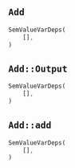 ## `Add`

```rust
SemValueVarDeps(
    [],
)
```

## `Add::Output`

```rust
SemValueVarDeps(
    [],
)
```

## `Add::add`

```rust
SemValueVarDeps(
    [],
)
```
